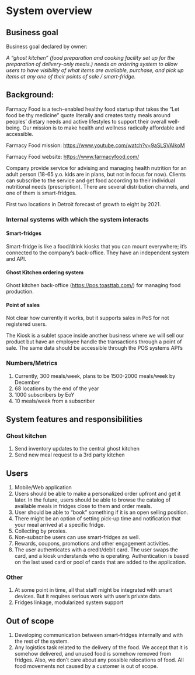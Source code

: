 # System overview

## Business goal

Business goal declared by owner:

*A “ghost kitchen” (food preparation and cooking facility set up for the preparation of delivery-only meals.) needs an ordering system to allow users to have visibility of what items are available, purchase, and pick up items at any one of their points of sale / smart-fridge.*

## Background:

Farmacy Food is a tech-enabled healthy food startup that takes the “Let food be thy medicine” quote literally and creates tasty meals around peoples’ dietary needs and active lifestyles to support their overall well-being. Our mission is to make health and wellness radically affordable and accessible.

Farmacy Food mission: https://www.youtube.com/watch?v=9aSLSVAIkoM

Farmacy Food website: https://www.farmacyfood.com/


Company provide service for advising and managing health nutrition for an adult person (18-65 y.o. kids are in plans, but not in focus for now). Clients can subscribe to the service and get food according to their individual nutritional needs (prescription). There are several distribution channels, and one of them is smart-fridges.

First two locations in Detroit forecast of growth to eight by 2021.

### Internal systems with which the system interacts

#### Smart-fridges  

Smart-fridge is like a food/drink kiosks that you can mount everywhere; it’s connected to the company’s back-office. They have an independent system and API.

#### Ghost Kitchen ordering system

Ghost kitchen back-office (https://pos.toasttab.com/) for managing food production.

#### Point of sales

Not clear how currently it works, but it supports sales in PoS for not registered users.

The Kiosk is a sublet space inside another business where we will sell our product but have an employee handle the transactions through a point of sale. The same data should be accessible through the POS systems API’s

### Numbers/Metrics

1. Currently, 300 meals/week, plans to be 1500-2000 meals/week by December
1. 68 locations by the end of the year
1. 1000 subscribers by EoY  
1. 10 meals/week from a subscriber

## System features and responsibilities

### Ghost kitchen

1. Send inventory updates to the central ghost kitchen
1. Send new meal request to a 3rd party kitchen

## Users

1. Mobile/Web application
1. Users should be able to make a personalized order upfront and get it later. In the future, users should be able to browse the catalog of available meals in fridges close to them and order meals.
1. User should be able to “book” something if it is an open selling position.
1. There might be an option of setting pick-up time and notification that your meal arrived at a specific fridge.
1. Collecting by proxies.
1. Non-subscribe users can use smart-fridges as well.
1. Rewards, coupons, promotions and other engagement activities.
1. The user authenticates with a credit/debit card. The user swaps the card, and a kiosk understands who is operating. Authentication is based on the last used card or pool of cards that are added to the application.

### Other

1. At some point in time, all that staff might be integrated with smart devices. But it requires serious work with user’s private data.
1. Fridges linkage, modularized system support

## Out of scope

1. Developing communication between smart-fridges internally and with the rest of the system.
1. Any logistics task related to the delivery of the food. We accept that it is somehow delivered, and unused food is somehow removed from fridges. Also, we don’t care about any possible relocations of food. All food movements not caused by a customer is out of scope.
